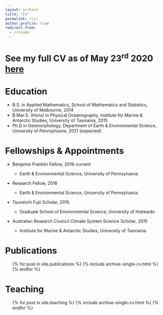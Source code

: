 ```yaml
---
layout: archive
title: "CV"
permalink: /cv/
author_profile: true
redirect_from:
  - /resume
---
```


See my full CV as of May 23<sup>rd</sup> 2020 [here](../files/CV05232020.pdf)
======

Education
======
* B.S. in Applied Mathematics, School of Mathematics and Statistics, University of Melbourne, 2014
* B.Mar.S. (Hons) in Physical Oceanography, Institute for Marine & Antarctic Studies, University of Tasmania, 2015
* Ph.D in Geomorphology, Department of Earth & Environmental Science, University of Pennsylvania, 2021 (expected)

Fellowships & Appointments
======

* Benjamin Franklin Fellow, 2016-current
  * Earth & Environmental Science, University of Pennsylvania

* Research Fellow, 2016
  * Earth & Environmental Science, University of Pennsylvania

* Tsuneichi Fujii Scholar, 2015
  * Graduate School of Environmental Science, University of Hokkaido

* Australian Research Council Climate System Science Scholar, 2015
  * Institute for Marine & Antarctic Studies, University of Tasmania

Publications
======
  <ul>{% for post in site.publications %}
    {% include archive-single-cv.html %}
  {% endfor %}</ul>
  
Teaching
======
  <ul>{% for post in site.teaching %}
    {% include archive-single-cv.html %}
  {% endfor %}</ul>
